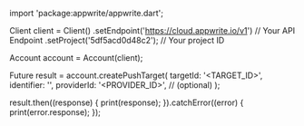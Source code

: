 import 'package:appwrite/appwrite.dart';

Client client = Client()
  .setEndpoint('https://cloud.appwrite.io/v1') // Your API Endpoint
  .setProject('5df5acd0d48c2'); // Your project ID

Account account = Account(client);

Future result = account.createPushTarget(
  targetId: '<TARGET_ID>',
  identifier: '<IDENTIFIER>',
  providerId: '<PROVIDER_ID>', // (optional)
);

result.then((response) {
  print(response);
}).catchError((error) {
  print(error.response);
});

